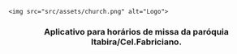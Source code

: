 <p align="center">
  
    <img src="src/assets/church.png" alt="Logo">
  

  <h3 align="center">Aplicativo para horários de missa da paróquia Itabira/Cel.Fabriciano.</h3>
</p>

